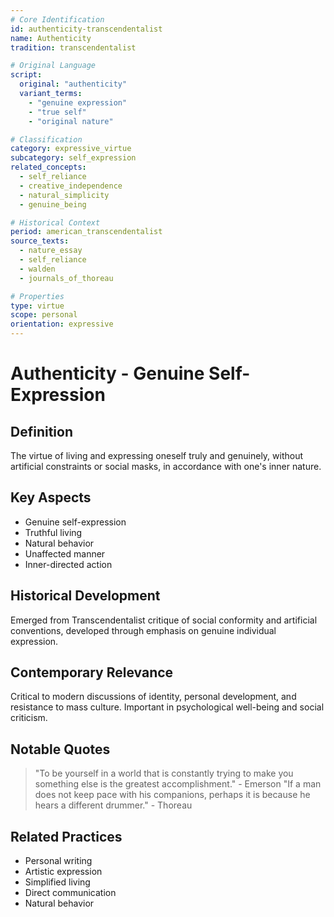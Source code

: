```yaml
---
# Core Identification
id: authenticity-transcendentalist
name: Authenticity
tradition: transcendentalist

# Original Language
script:
  original: "authenticity"
  variant_terms:
    - "genuine expression"
    - "true self"
    - "original nature"

# Classification
category: expressive_virtue
subcategory: self_expression
related_concepts:
  - self_reliance
  - creative_independence
  - natural_simplicity
  - genuine_being

# Historical Context
period: american_transcendentalist
source_texts:
  - nature_essay
  - self_reliance
  - walden
  - journals_of_thoreau

# Properties
type: virtue
scope: personal
orientation: expressive
---
```


# Authenticity - Genuine Self-Expression

## Definition
The virtue of living and expressing oneself truly and genuinely, without artificial constraints or social masks, in accordance with one's inner nature.

## Key Aspects
- Genuine self-expression
- Truthful living
- Natural behavior
- Unaffected manner
- Inner-directed action

## Historical Development
Emerged from Transcendentalist critique of social conformity and artificial conventions, developed through emphasis on genuine individual expression.

## Contemporary Relevance
Critical to modern discussions of identity, personal development, and resistance to mass culture. Important in psychological well-being and social criticism.

## Notable Quotes
> "To be yourself in a world that is constantly trying to make you something else is the greatest accomplishment." - Emerson
> "If a man does not keep pace with his companions, perhaps it is because he hears a different drummer." - Thoreau

## Related Practices
- Personal writing
- Artistic expression
- Simplified living
- Direct communication
- Natural behavior